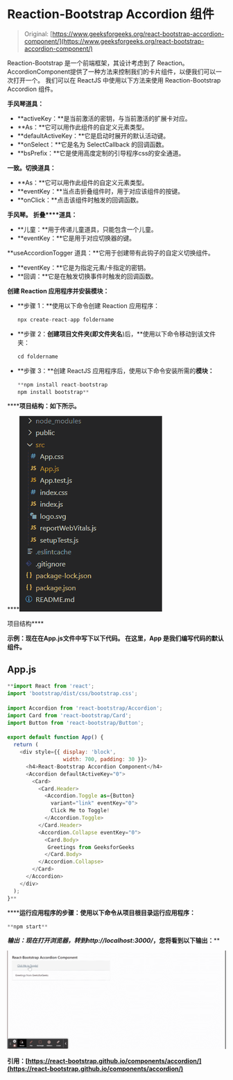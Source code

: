# Reaction-Bootstrap Accordion 组件

> Original: [https://www.geeksforgeeks.org/react-bootstrap-accordion-component/](https://www.geeksforgeeks.org/react-bootstrap-accordion-component/)

Reaction-Bootstrap 是一个前端框架，其设计考虑到了 Reaction。 AccordionComponent提供了一种方法来控制我们的卡片组件，以便我们可以一次打开一个。 我们可以在 ReactJS 中使用以下方法来使用 Reaction-Bootstrap Accordion 组件。

**手风琴道具：**

*   **activeKey：**是当前激活的密钥，与当前激活的扩展卡对应。
*   **As：**它可以用作此组件的自定义元素类型。
*   **defaultActiveKey：**它是启动时展开的默认活动键。
*   **onSelect：**它是名为 SelectCallback 的回调函数。
*   **bsPrefix：**它是使用高度定制的引导程序css的安全通道。

**一致。切换道具：**

*   **As：**它可以用作此组件的自定义元素类型。
*   **eventKey：**当点击折叠组件时，用于对应该组件的按键。
*   **onClick：**点击该组件时触发的回调函数。

**手风琴。** **折叠****道具：**

*   **儿童：**用于传递儿童道具，只能包含一个儿童。
*   **eventKey：**它是用于对应切换器的键。

**useAccordionTogger 道具：**它用于创建带有此钩子的自定义切换组件。

*   **eventKey：**它是为指定元素/卡指定的密钥。
*   **回调：**它是在触发切换事件时触发的回调函数。

**创建 Reaction 应用程序并安装模块：**

*   **步骤 1：**使用以下命令创建 Reaction 应用程序：

    ```jsx
    npx create-react-app foldername
    ```

*   **步骤 2：**创建项目文件夹(即文件夹名**)后，**使用以下命令移动到该文件夹：

    ```jsx
    cd foldername
    ```

*   **步骤 3：**创建 ReactJS 应用程序后，使用以下命令安装所需的****模块：****

    ```jsx
    **npm install react-bootstrap 
    npm install bootstrap**
    ```

******项目结构：**如下所示。****

****![](img/f04ae0d8b722a9fff0bd9bd138b29c23.png)

项目结构**** 

******示例：**现在在**App.js**文件中写下以下代码。 在这里，App 是我们编写代码的默认组件。****

## ****App.js****

```jsx
**import React from 'react';
import 'bootstrap/dist/css/bootstrap.css';

import Accordion from 'react-bootstrap/Accordion';
import Card from 'react-bootstrap/Card';
import Button from 'react-bootstrap/Button';

export default function App() {
  return (
    <div style={{ display: 'block', 
                  width: 700, padding: 30 }}>
      <h4>React-Bootstrap Accordion Component</h4>
      <Accordion defaultActiveKey="0">
        <Card>
          <Card.Header>
            <Accordion.Toggle as={Button} 
              variant="link" eventKey="0">
              Click Me to Toggle!
            </Accordion.Toggle>
          </Card.Header>
          <Accordion.Collapse eventKey="0">
            <Card.Body>
             Greetings from GeeksforGeeks
            </Card.Body>
          </Accordion.Collapse>
        </Card>
      </Accordion>
    </div>
  );
}**
```

******运行应用程序的步骤：**使用以下命令从项目根目录运行应用程序：****

```jsx
**npm start**
```

******输出：**现在打开浏览器，转到***http://localhost:3000/***，您将看到以下输出：****

****![](img/b219a732379a9ba9a2ee4be4b1077dc6.png)****

******引用：**[https://react-bootstrap.github.io/components/accordion/](https://react-bootstrap.github.io/components/accordion/)****